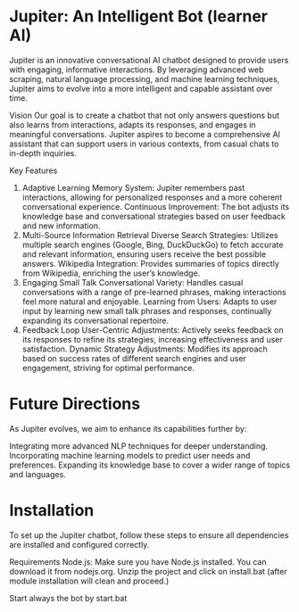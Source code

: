 # Jupiter: An Intelligent Bot (learner AI)

Jupiter is an innovative conversational AI chatbot designed to provide users with engaging, informative interactions. By leveraging advanced web scraping, natural language processing, and machine learning techniques, Jupiter aims to evolve into a more intelligent and capable assistant over time.

Vision
Our goal is to create a chatbot that not only answers questions but also learns from interactions, adapts its responses, and engages in meaningful conversations. Jupiter aspires to become a comprehensive AI assistant that can support users in various contexts, from casual chats to in-depth inquiries.

Key Features
1. Adaptive Learning
Memory System: Jupiter remembers past interactions, allowing for personalized responses and a more coherent conversational experience.
Continuous Improvement: The bot adjusts its knowledge base and conversational strategies based on user feedback and new information.
2. Multi-Source Information Retrieval
Diverse Search Strategies: Utilizes multiple search engines (Google, Bing, DuckDuckGo) to fetch accurate and relevant information, ensuring users receive the best possible answers.
Wikipedia Integration: Provides summaries of topics directly from Wikipedia, enriching the user’s knowledge.
3. Engaging Small Talk
Conversational Variety: Handles casual conversations with a range of pre-learned phrases, making interactions feel more natural and enjoyable.
Learning from Users: Adapts to user input by learning new small talk phrases and responses, continually expanding its conversational repertoire.
4. Feedback Loop
User-Centric Adjustments: Actively seeks feedback on its responses to refine its strategies, increasing effectiveness and user satisfaction.
Dynamic Strategy Adjustments: Modifies its approach based on success rates of different search engines and user engagement, striving for optimal performance.

# Future Directions
As Jupiter evolves, we aim to enhance its capabilities further by:

Integrating more advanced NLP techniques for deeper understanding.
Incorporating machine learning models to predict user needs and preferences.
Expanding its knowledge base to cover a wider range of topics and languages.

# Installation
To set up the Jupiter chatbot, follow these steps to ensure all dependencies are installed and configured correctly.

Requirements
Node.js: Make sure you have Node.js installed. You can download it from nodejs.org.
Unzip the project and click on install.bat (after module installation will clean and proceed.)

Start always the bot by start.bat

